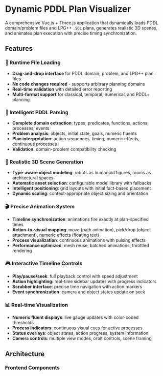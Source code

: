# Dynamic PDDL Plan Visualizer

A comprehensive Vue.js + Three.js application that dynamically loads PDDL domain/problem files and LPG++ `.SOL` plans, generates realistic 3D scenes, and animates plan execution with precise timing synchronization.

## Features

### 🚀 Runtime File Loading
- **Drag-and-drop interface** for PDDL domain, problem, and LPG++ plan files
- **No code changes required** - supports arbitrary planning domains
- **Real-time validation** with detailed error reporting
- **Multi-format support** for classical, temporal, numerical, and PDDL+ planning

### 🧠 Intelligent PDDL Parsing
- **Complete domain extraction**: types, predicates, functions, actions, processes, events
- **Problem analysis**: objects, initial state, goals, numeric fluents
- **Plan interpretation**: action sequences, timing, numeric effects, continuous processes
- **Validation**: domain-problem compatibility checking

### 🎨 Realistic 3D Scene Generation
- **Type-aware object modeling**: robots as humanoid figures, rooms as architectural spaces
- **Automatic asset selection**: configurable model library with fallbacks
- **Intelligent positioning**: grid layouts with initial fact-based placement
- **Dynamic scaling**: context-appropriate object sizing and orientation

### 🎬 Precise Animation System
- **Timeline synchronization**: animations fire exactly at plan-specified times
- **Action-to-visual mapping**: move (path animation), pick/drop (object attachment), numeric effects (floating text)
- **Process visualization**: continuous animations with pulsing effects
- **Performance optimized**: mesh reuse, batched animations, throttled rendering

### 🎮 Interactive Timeline Controls
- **Play/pause/seek**: full playback control with speed adjustment
- **Action highlighting**: real-time sidebar updates with progress indicators
- **Scrubber interface**: precise time navigation with action markers
- **Event synchronization**: camera and object states update on seek

### 📊 Real-time Visualization
- **Numeric fluent displays**: live gauge updates with color-coded thresholds
- **Process indicators**: continuous visual cues for active processes
- **Status overlays**: object states, action progress, system information
- **Camera controls**: multiple view modes, orbit controls, scene framing

## Architecture

### Frontend Components

